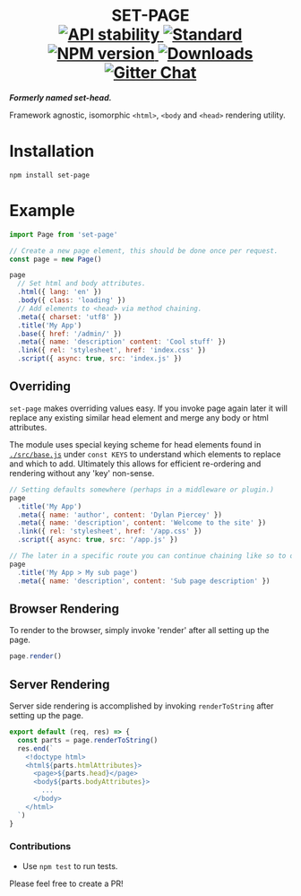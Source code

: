 <h1 align="center">
  <!-- Logo -->
  SET-PAGE
  <br/>

  <!-- Stability -->
  <a href="https://nodejs.org/api/documentation.html#documentation_stability_index">
    <img src="https://img.shields.io/badge/stability-stable-brightgreen.svg?style=flat-square" alt="API stability"/>
  </a>
  <!-- Standard -->
  <a href="https://github.com/feross/standard">
    <img src="https://img.shields.io/badge/code%20style-standard-brightgreen.svg?style=flat-square" alt="Standard"/>
  </a>
  <!-- NPM version -->
  <a href="https://npmjs.org/package/set-page">
    <img src="https://img.shields.io/npm/v/set-page.svg?style=flat-square" alt="NPM version"/>
  </a>
  <!-- Downloads -->
  <a href="https://npmjs.org/package/set-page">
    <img src="https://img.shields.io/npm/dm/set-page.svg?style=flat-square" alt="Downloads"/>
  </a>
  <!-- Gitter Chat -->
  <a href="https://gitter.im/DylanPiercey/set-page">
    <img src="https://img.shields.io/gitter/room/DylanPiercey/set-page.svg?style=flat-square" alt="Gitter Chat"/>
  </a>
</h1>

***Formerly named set-head.***

Framework agnostic, isomorphic `<html>`, `<body` and `<head>` rendering utility.

# Installation

```console
npm install set-page
```

# Example

```javascript
import Page from 'set-page'

// Create a new page element, this should be done once per request.
const page = new Page()

page
  // Set html and body attributes.
  .html({ lang: 'en' })
  .body({ class: 'loading' })
  // Add elements to <head> via method chaining.
  .meta({ charset: 'utf8' })
  .title('My App')
  .base({ href: '/admin/' })
  .meta({ name: 'description' content: 'Cool stuff' })
  .link({ rel: 'stylesheet', href: 'index.css' })
  .script({ async: true, src: 'index.js' })
```

## Overriding

`set-page` makes overriding values easy. If you invoke page again later it will replace any existing similar head element and merge any body or html attributes.

The module uses special keying scheme for head elements found in [`./src/base.js`](https://github.com/DylanPiercey/set-page/blob/master/src/base.js#L4) under `const KEYS` to understand which elements to replace and which to add. Ultimately this allows for efficient re-ordering and rendering without any 'key' non-sense.

```js
// Setting defaults somewhere (perhaps in a middleware or plugin.)
page
  .title('My App')
  .meta({ name: 'author', content: 'Dylan Piercey' })
  .meta({ name: 'description', content: 'Welcome to the site' })
  .link({ rel: 'stylesheet', href: '/app.css' })
  .script({ async: true, src: '/app.js' })

// The later in a specific route you can continue chaining like so to override.
page
  .title('My App > My sub page')
  .meta({ name: 'description', content: 'Sub page description' })
```


## Browser Rendering

To render to the browser, simply invoke 'render' after all setting up the page.

```js
page.render()
```

## Server Rendering

Server side rendering is accomplished by invoking `renderToString` after setting up the page.

```js
export default (req, res) => {
  const parts = page.renderToString()
  res.end(`
    <!doctype html>
    <html${parts.htmlAttributes}>
      <page>${parts.head}</page>
      <body${parts.bodyAttributes}>
        ...
      </body>
    </html>
  `)
}
```

### Contributions

* Use `npm test` to run tests.

Please feel free to create a PR!
